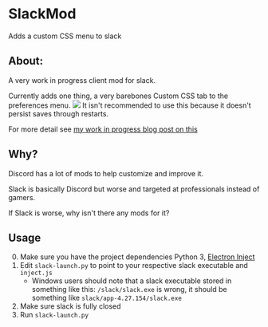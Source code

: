 # SlackMod
Adds a custom CSS menu to slack

## About:
A very work in progress client mod for slack.

Currently adds one thing, a very barebones Custom CSS tab to the preferences menu.
![](https://i.imgur.com/fxn3Pg9.png)
It isn't recommended to use this because it doesn't persist saves through restarts.

For more detail see [my work in progress blog post on this](https://github.com/CodeF53/blogs/blob/main/works-in-progress/ModdingSlack.md)

## Why?
Discord has a lot of mods to help customize and improve it. 

Slack is basically Discord but worse and targeted at professionals instead of gamers.

If Slack is worse, why isn't there any mods for it?

## Usage
0. Make sure you have the project dependencies Python 3, [Electron Inject](https://github.com/tintinweb/electron-inject)
1. Edit `slack-launch.py` to point to your respective slack executable and `inject.js`
    - Windows users should note that a slack executable stored in something like this: `/slack/slack.exe` is wrong, it should be something like  `slack/app-4.27.154/slack.exe`
2. Make sure slack is fully closed
3. Run `slack-launch.py`